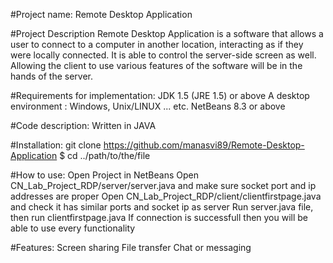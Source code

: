 #Project name:
Remote Desktop Application
 
#Project Description
Remote Desktop Application is a software that allows a user to connect to a computer in another location, interacting as if they were locally connected. 
It is able to control the server-side screen as well. Allowing the client to use various features of the software will be in the hands of the server.

#Requirements for implementation:
JDK 1.5 (JRE 1.5) or above
A desktop environment : Windows, Unix/LINUX ... etc.
NetBeans 8.3 or above

#Code description: 
Written in JAVA

#Installation:
git clone https://github.com/manasvi89/Remote-Desktop-Application
$ cd ../path/to/the/file

#How to use:
Open Project in NetBeans
Open CN_Lab_Project_RDP/server/server.java and make sure socket port and ip addresses are proper
Open CN_Lab_Project_RDP/client/clientfirstpage.java and check it has similar ports and socket ip as server
Run server.java file, then run clientfirstpage.java
If connection is successfull then you will be able to use every functionality

#Features:
Screen sharing
File transfer
Chat or messaging
  



